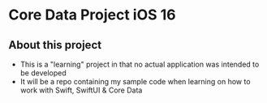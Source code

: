 #  Core Data Project iOS 16
## About this project
- This is a "learning" project in that no actual application was intended to be developed
- It will be a repo containing my sample code when learning on how to work with Swift, SwiftUI & Core Data


